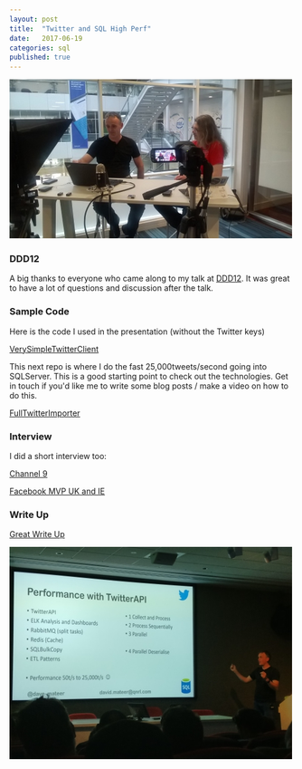 ```yaml
---
layout: post
title:  "Twitter and SQL High Perf"
date:   2017-06-19
categories: sql
published: true 
---
```

![Interview](/assets/interview2_500.jpg)

### DDD12
A big thanks to everyone who came along to my talk at [DDD12](http://www.developerdeveloperdeveloper.com/Schedule). It was great to have a lot of questions and discussion after the talk.

### Sample Code
Here is the code I used in the presentation (without the Twitter keys)

[VerySimpleTwitterClient](https://github.com/djhmateer/VerySimpleTwitterClient)

This next repo is where I do the fast 25,000tweets/second going into SQLServer. This is a good starting point to check out the technologies. Get in touch if you'd like me to write some blog posts / make a video on how to do this.

[FullTwitterImporter](https://github.com/djhmateer/TwitterFullImporter)

### Interview
I did a short interview too:

[Channel 9](https://channel9.msdn.com/events/DDD/DDD12-Developer-Day-2017/Streaming-Large-Volumes-of-Data-into-SQL)

[Facebook MVP UK and IE](https://www.facebook.com/pg/mvpsukandie/videos/)

### Write Up
[Great Write Up](http://blog.craigtp.co.uk/post/DDD-12-In-Review)

![DDD12](/assets/DaveDDD12_500.jpg)




